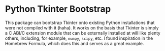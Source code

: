# Python Tkinter Bootstrap
This package can bootstrap Tkinter onto existing Python installations that were not compiled with it (haha). It works on the basis that Tkinter is simply a C ABI/C extension module that can be externally installed at will like plenty others, including, for example, `numpy`, `scipy`, etc. I found inspiration in the Homebrew Formula, which does this and serves as a great example.
